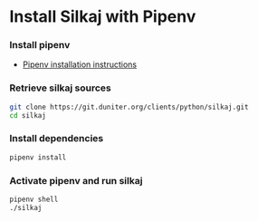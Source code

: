 # Install Silkaj with Pipenv

### Install pipenv

- [Pipenv installation instructions](https://github.com/pypa/pipenv#installation)

### Retrieve silkaj sources
```bash
git clone https://git.duniter.org/clients/python/silkaj.git
cd silkaj
```

### Install dependencies
```bash
pipenv install
```

### Activate pipenv and run silkaj
```bash
pipenv shell
./silkaj
```
